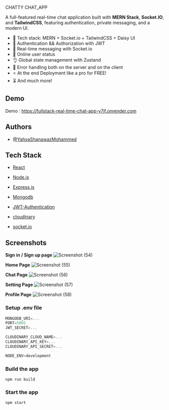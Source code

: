 

CHATTY CHAT_APP

A full-featured real-time chat application built with **MERN Stack**, **Socket.IO**, and **TailwindCSS**, featuring authentication, private messaging, and a modern UI.


- 🌟 Tech stack: MERN + Socket.io + TailwindCSS + Daisy UI
- 🎃 Authentication && Authorization with JWT
- 👾 Real-time messaging with Socket.io
- 🚀 Online user status
- 👌 Global state management with Zustand
- 🐞 Error handling both on the server and on the client
- ⭐ At the end Deployment like a pro for FREE!
- ⏳ And much more!


## Demo

Demo : https://fullstack-real-time-chat-app-y7jf.onrender.com


## Authors

- [@YahyaShanawazMohammed](https://github.com/Shaan-77)

## Tech Stack
* [React](https://reactjs.org/)
* [Node.js](https://nodejs.org/en)
* [Express.js](https://expressjs.com/)
* [Mongodb](https://www.mongodb.com/)

* [JWT-Authentication](https://jwt.io/introduction)
* [cloudinary](https://cloudinary.com/)
* [socket.io](https://socket.io/)

  
## Screenshots
**Sign in / Sign up page**
![Screenshot (54)](https://github.com/user-attachments/assets/07da976e-644e-4a25-bfe4-409626bf20b3)

**Home Page**
![Screenshot (55)](https://github.com/user-attachments/assets/ff5af0a6-d571-4076-9852-eaf12cdfec98)

**Chat Page**
![Screenshot (56)](https://github.com/user-attachments/assets/5f23a5d8-c649-4a2a-80ca-6b9284d2ab95)

**Setting Page**
![Screenshot (57)](https://github.com/user-attachments/assets/467f2549-d0e1-4b78-b41c-edf65dc7e9c3)

**Profile Page**
![Screenshot (58)](https://github.com/user-attachments/assets/d1169e4d-990f-4609-8c52-5ed897e4f08e)



### Setup .env file

```js
MONGODB_URI=...
PORT=5001
JWT_SECRET=...

CLOUDINARY_CLOUD_NAME=...
CLOUDINARY_API_KEY=...
CLOUDINARY_API_SECRET=...

NODE_ENV=development
```

### Build the app

```shell
npm run build
```

### Start the app

```shell
npm start
```

